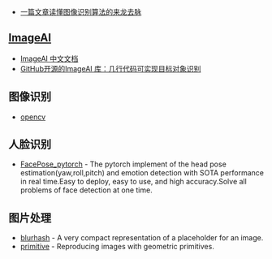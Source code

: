 - [一篇文章读懂图像识别算法的来龙去脉](https://zhuanlan.zhihu.com/p/477487183)

## [ImageAI](https://github.com/OlafenwaMoses/ImageAI)

- [ImageAI 中文文档](https://imageai-cn.readthedocs.io/zh_CN/latest/index.html)
- [GitHub开源的ImageAI 库：几行代码可实现目标对象识别](https://cloud.tencent.com/developer/article/1775805)

## 图像识别

- [opencv](https://github.com/opencv/opencv)

## 人脸识别

- [FacePose_pytorch](https://github.com/WIKI2020/FacePose_pytorch) - The pytorch implement of the head pose estimation(yaw,roll,pitch) and emotion detection with SOTA performance in real time.Easy to deploy, easy to use, and high accuracy.Solve all problems of face detection at one time.

## 图片处理

- [blurhash](https://github.com/woltapp/blurhash) - A very compact representation of a placeholder for an image.
- [primitive](https://github.com/fogleman/primitive) - Reproducing images with geometric primitives.
